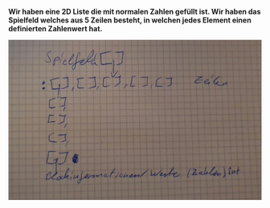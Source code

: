 **Wir haben eine 2D Liste die mit normalen Zahlen gefüllt ist. Wir haben das Spielfeld welches aus 5 Zeilen besteht, in welchen jedes Element einen definierten Zahlenwert hat.**

![](Blog_images\Datensruktur.jpeg)